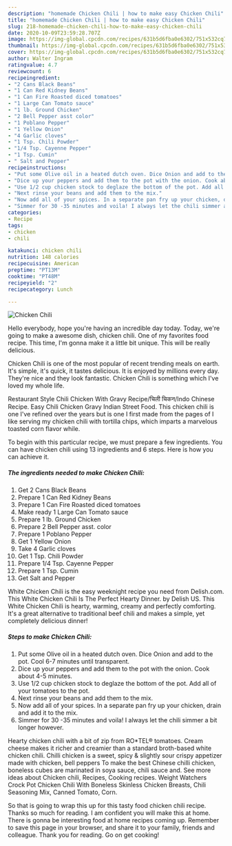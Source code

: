 ```yaml
---
description: "homemade Chicken Chili | how to make easy Chicken Chili"
title: "homemade Chicken Chili | how to make easy Chicken Chili"
slug: 218-homemade-chicken-chili-how-to-make-easy-chicken-chili
date: 2020-10-09T23:59:28.707Z
image: https://img-global.cpcdn.com/recipes/631b5d6fba0e6302/751x532cq70/chicken-chili-recipe-main-photo.jpg
thumbnail: https://img-global.cpcdn.com/recipes/631b5d6fba0e6302/751x532cq70/chicken-chili-recipe-main-photo.jpg
cover: https://img-global.cpcdn.com/recipes/631b5d6fba0e6302/751x532cq70/chicken-chili-recipe-main-photo.jpg
author: Walter Ingram
ratingvalue: 4.7
reviewcount: 6
recipeingredient:
- "2 Cans Black Beans"
- "1 Can Red Kidney Beans"
- "1 Can Fire Roasted diced tomatoes"
- "1 Large Can Tomato sauce"
- "1 lb. Ground Chicken"
- "2 Bell Pepper asst color"
- "1 Poblano Pepper"
- "1 Yellow Onion"
- "4 Garlic cloves"
- "1 Tsp. Chili Powder"
- "1/4 Tsp. Cayenne Pepper"
- "1 Tsp. Cumin"
- " Salt and Pepper"
recipeinstructions:
- "Put some Olive oil in a heated dutch oven. Dice Onion and add to the pot. Cool 6-7 minutes until transparent."
- "Dice up your peppers and add them to the pot with the onion. Cook about 4-5 minutes."
- "Use 1/2 cup chicken stock to deglaze the bottom of the pot. Add all of your tomatoes to the pot."
- "Next rinse your beans and add them to the mix."
- "Now add all of your spices. In a separate pan fry up your chicken, drain and add it to the mix."
- "Simmer for 30 -35 minutes and voila! I always let the chili simmer a bit longer however."
categories:
- Recipe
tags:
- chicken
- chili

katakunci: chicken chili 
nutrition: 148 calories
recipecuisine: American
preptime: "PT13M"
cooktime: "PT48M"
recipeyield: "2"
recipecategory: Lunch

---
```



![Chicken Chili](https://img-global.cpcdn.com/recipes/631b5d6fba0e6302/751x532cq70/chicken-chili-recipe-main-photo.jpg)

Hello everybody, hope you're having an incredible day today. Today, we're going to make a awesome dish, chicken chili. One of my favorites food recipe. This time, I'm gonna make it a little bit unique. This will be really delicious.

Chicken Chili is one of the most popular of recent trending meals on earth. It's simple, it's quick, it tastes delicious. It is enjoyed by millions every day. They're nice and they look fantastic. Chicken Chili is something which I've loved my whole life.

Restaurant Style Chili Chicken With Gravy Recipe/चिली चिकन/Indo Chinese Recipe. Easy Chili Chicken Gravy Indian Street Food. This chicken chili is one I&#39;ve refined over the years but is one I first made from the pages of I like serving my chicken chili with tortilla chips, which imparts a marvelous toasted corn flavor while.


To begin with this particular recipe, we must prepare a few ingredients. You can have chicken chili using 13 ingredients and 6 steps. Here is how you can achieve it.

<!--inarticleads1-->

##### The ingredients needed to make Chicken Chili:

1. Get 2 Cans Black Beans
1. Prepare 1 Can Red Kidney Beans
1. Prepare 1 Can Fire Roasted diced tomatoes
1. Make ready 1 Large Can Tomato sauce
1. Prepare 1 lb. Ground Chicken
1. Prepare 2 Bell Pepper asst. color
1. Prepare 1 Poblano Pepper
1. Get 1 Yellow Onion
1. Take 4 Garlic cloves
1. Get 1 Tsp. Chili Powder
1. Prepare 1/4 Tsp. Cayenne Pepper
1. Prepare 1 Tsp. Cumin
1. Get  Salt and Pepper


White Chicken Chili is the easy weeknight recipe you need from Delish.com. This White Chicken Chili Is The Perfect Hearty Dinner. by Delish US. This White Chicken Chili is hearty, warming, creamy and perfectly comforting. It&#39;s a great alternative to traditional beef chili and makes a simple, yet completely delicious dinner! 

<!--inarticleads2-->

##### Steps to make Chicken Chili:

1. Put some Olive oil in a heated dutch oven. Dice Onion and add to the pot. Cool 6-7 minutes until transparent.
1. Dice up your peppers and add them to the pot with the onion. Cook about 4-5 minutes.
1. Use 1/2 cup chicken stock to deglaze the bottom of the pot. Add all of your tomatoes to the pot.
1. Next rinse your beans and add them to the mix.
1. Now add all of your spices. In a separate pan fry up your chicken, drain and add it to the mix.
1. Simmer for 30 -35 minutes and voila! I always let the chili simmer a bit longer however.


Hearty chicken chili with a bit of zip from RO*TEL® tomatoes. Cream cheese makes it richer and creamier than a standard broth-based white chicken chili. Chilli chicken is a sweet, spicy &amp; slightly sour crispy appetizer made with chicken, bell peppers To make the best Chinese chilli chicken, boneless cubes are marinated in soya sauce, chili sauce and. See more ideas about Chicken chili, Recipes, Cooking recipes. Weight Watchers Crock Pot Chicken Chili With Boneless Skinless Chicken Breasts, Chili Seasoning Mix, Canned Tomato, Corn. 

So that is going to wrap this up for this tasty food chicken chili recipe. Thanks so much for reading. I am confident you will make this at home. There is gonna be interesting food at home recipes coming up. Remember to save this page in your browser, and share it to your family, friends and colleague. Thank you for reading. Go on get cooking!
